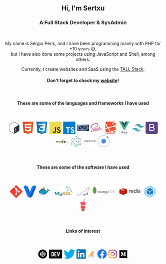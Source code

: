 <h2 align="center">Hi, I'm Sertxu</h2>
<h3 align="center">A Full Stack Developer & SysAdmin</h3>
<br>
<p align="center">My name is Sergio Peris, and I have been programming mainly with PHP for +10 years 😅,<br>but I have also done some projects using JavaScript and Shell, among others.</p>

<p align="center">Currently, I create websites and SaaS using the <a href="https://tallstack.dev/" target="_blank">TALL Stack</a>.</p>

<h4 align="center">Don't forget to check my <a href="https://sertxu.dev" target="_blank">website</a>!</h4>

<br>

<h4 align="center">These are some of the languages and frameworks I have used</h4>
<br>
<p align="center">
<a href="https://www.gnu.org/software/bash/" target="_blank"><img src="vectors/bash.svg" alt="bash" width="40" height="40"/></a>
<a href="https://www.w3.org/html/" target="_blank"><img src="vectors/html.svg" alt="html5" width="40" height="40"/></a>
<a href="https://www.w3schools.com/css/" target="_blank"><img src="vectors/css3.svg" alt="css3" width="40" height="40"/></a>
<a href="https://developer.mozilla.org/en-US/docs/Web/JavaScript" target="_blank"><img src="vectors/javascript.svg" alt="javascript" width="40" height="40"/></a>
<a href="https://www.typescriptlang.org/" target="_blank"><img src="vectors/typescript.svg" alt="typescript" width="40" height="40"/></a>
<a href="https://www.php.net" target="_blank"><img src="vectors/php.svg" alt="php" width="40" height="40"/></a>
<a href="https://sass-lang.com" target="_blank"><img src="vectors/sass.svg" alt="sass" width="40" height="40"/></a> 
<a href="https://laravel.com/" target="_blank"><img src="vectors/laravel.svg" alt="laravel" width="40" height="40"/></a>
<a href="https://vuejs.org/" target="_blank"><img src="vectors/vuejs.svg" alt="vuejs" width="40" height="40"/></a>
<a href="https://tailwindcss.com/" target="_blank"><img src="vectors/tailwindcss.svg" alt="tailwind" width="40" height="40"/></a>
<a href="https://getbootstrap.com" target="_blank"><img src="vectors/bootstrap.svg" alt="bootstrap" width="40" height="40"/></a>
<a href="https://nodejs.org" target="_blank"><img src="vectors/nodejs.svg" alt="nodejs" width="40" height="40"/></a>
<a href="https://www.electronjs.org" target="_blank"><img src="vectors/electron.svg" alt="electron" width="40" height="40"/></a>
<a href="https://expressjs.com" target="_blank"><img src="vectors/express.svg" alt="express" width="40" height="40"/></a>
<a href="https://ionicframework.com" target="_blank"><img src="vectors/ionic.svg" alt="ionic" width="40" height="40"/></a>
</p>

<br>

<h4 align="center">These are some of the software I have used</h4>
<br>
<p align="center">
<a href="https://git-scm.com/" target="_blank"><img src="vectors/git.svg" alt="git" width="40" height="40"/></a>
<a href="https://www.vagrantup.com/" target="_blank"><img src="vectors/vagrant.svg" alt="vagrant" width="40" height="40"/></a>
<a href="https://www.docker.com/" target="_blank"><img src="vectors/docker.svg" alt="docker" width="40" height="40"/></a>
<a href="https://www.mysql.com/" target="_blank"><img src="vectors/mysql.svg" alt="mysql" height="40"/></a>
<a href="https://mariadb.org/" target="_blank"><img src="vectors/mariadb.svg" alt="mariadb" width="40" height="40"/></a>
<a href="https://www.mongodb.com/" target="_blank"><img src="vectors/mongodb.svg" alt="mongodb" height="40"/></a>
<a href="https://redis.io" target="_blank"><img src="vectors/redis.svg" alt="redis" height="40"/></a>
<a href="https://webpack.js.org" target="_blank"><img src="vectors/webpack.svg" alt="webpack" width="40" height="40"/></a>
<a href="https://gulpjs.com" target="_blank"><img src="vectors/gulp.svg" alt="gulp" width="40" height="40"/></a>
</p>

<br>

<h4 align="center">Links of interest</h4>
<br>
<p align="center">
<a href="https://codepen.io/sertxudeveloper" target="_blank"><img src="logos/codepen.png" alt="codepen" height="30"></a>
<a href="https://dev.to/sertxudeveloper" target="blank"><img src="logos/dev.jpg" alt="dev.to" height="30"></a>
<a href="https://twitter.com/sertxudeveloper" target="blank"><img src="logos/twitter.png" alt="twitter" height="30"></a>
<a href="https://linkedin.com/in/sertxudeveloper" target="blank"><img src="logos/linkedin.png" alt="linkedin" height="30"></a>
<a href="https://stackoverflow.com/users/8813963" target="blank"><img src="logos/stackoverflow.png" alt="stackoverflow" height="30"></a>
<a href="https://fb.com/sertxudeveloper" target="blank"><img src="logos/facebook.png" alt="facebook" height="30"></a>
<a href="https://instagram.com/sertxudeveloper" target="blank"><img src="logos/instagram.png" alt="instagram" height="30"></a>
<a href="https://medium.com/@sertxudeveloper" target="blank"><img src="logos/medium.png" alt="medium" height="30"></a>
</p>
